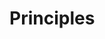 <div id="title">

# Principles
</div>

<div id="body">

<include src="singleResponsibilityPrinciple/container-inParent-asPanel.md" boilerplate />
<include src="openClosedPrinciple/container-inParent-asPanel.md" boilerplate />
<include src="liskovSubstitutionPrinciple/container-inParent-asPanel.md" boilerplate />
<include src="interfaceSegregationPrinciple/container-inParent-asPanel.md" boilerplate />
<include src="dependencyInversionPrinciple/container-inParent-asPanel.md" boilerplate />
<include src="solidPrinciples/container-inParent-asPanel.md" boilerplate />
<include src="separationOfConcernsPrinciple/container-inParent-asPanel.md" boilerplate />
<include src="lawOfDemeter/container-inParent-asPanel.md" boilerplate />
<include src="yagniPrinciple/container-inParent-asPanel.md" boilerplate />
<include src="dryPrinciple/container-inParent-asPanel.md" boilerplate />
<include src="brooksLaw/container-inParent-asPanel.md" boilerplate />
<include src="review/container-inParent-asPanel.md" boilerplate />

</div>